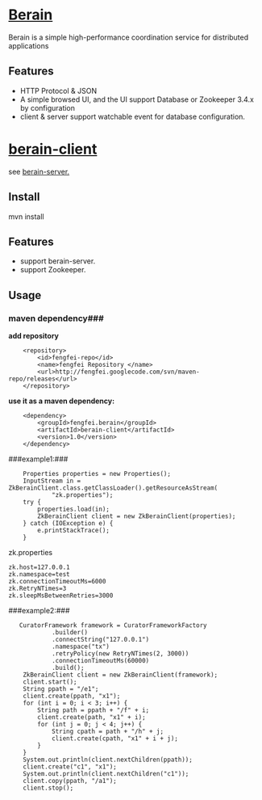 [Berain](https://github.com/fengfei1000/berain)
=======


Berain is a simple high-performance coordination service for distributed applications
 
Features
---------
* HTTP Protocol & JSON
* A simple browsed UI, and the UI support Database or Zookeeper 3.4.x by configuration
* client & server support watchable event for database configuration.



[berain-client](https://github.com/fengfei1000/berain/tree/master/berain-client)
=======

see [berain-server.](https://github.com/fengfei1000/berain/tree/master/berain-server)

Install
------------- 

mvn install

Features
---------
* support berain-server.
* support Zookeeper.

Usage
-------
### maven dependency###
**add repository**

		<repository>
			<id>fengfei-repo</id>
			<name>fengfei Repository </name>
			<url>http://fengfei.googlecode.com/svn/maven-repo/releases</url>
		</repository>

**use it as a maven dependency:**

		<dependency>
			<groupId>fengfei.berain</groupId>
			<artifactId>berain-client</artifactId>
			<version>1.0</version>
		</dependency>

###example1:###

		Properties properties = new Properties();
		InputStream in = ZkBerainClient.class.getClassLoader().getResourceAsStream(
				"zk.properties");
		try {
			properties.load(in);
			ZkBerainClient client = new ZkBerainClient(properties);
		} catch (IOException e) {
			e.printStackTrace();
		}
 	

   zk.properties 

    zk.host=127.0.0.1
	zk.namespace=test
	zk.connectionTimeoutMs=6000
	zk.RetryNTimes=3
	zk.sleepMsBetweenRetries=3000

###example2:###

	   CuratorFramework framework = CuratorFrameworkFactory
				.builder()
				.connectString("127.0.0.1")
				.namespace("tx")
				.retryPolicy(new RetryNTimes(2, 3000))
				.connectionTimeoutMs(60000)
				.build();
		ZkBerainClient client = new ZkBerainClient(framework);
		client.start();
		String ppath = "/e1";
		client.create(ppath, "x1");
		for (int i = 0; i < 3; i++) {
			String path = ppath + "/f" + i;
			client.create(path, "x1" + i);
			for (int j = 0; j < 4; j++) {
				String cpath = path + "/h" + j;
				client.create(cpath, "x1" + i + j);
			}
		}
		System.out.println(client.nextChildren(ppath));
		client.create("c1", "x1");
		System.out.println(client.nextChildren("c1"));
		client.copy(ppath, "/a1");
		client.stop();



